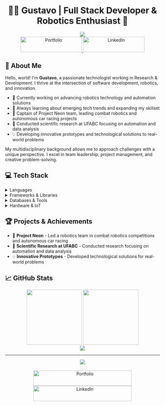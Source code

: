 # <div align="center">👨‍💻 Gustavo | Full Stack Developer & Robotics Enthusiast 🤖</div>

<div align="center">
  <img src="https://readme-typing-svg.herokuapp.com/?lines=Full+Stack+Developer;Robotics+Expert;Research+Enthusiast;Innovation+Driven&font=Fira%20Code&center=true&width=380&height=50">
</div>

<div align="center">
  <a href="https://portfolio-site-b708zcgxw-gustavodrls-projects.vercel.app/">
    <img src="https://img.shields.io/badge/PORTFOLIO-%E2%86%92-brightgreen?style=for-the-badge&labelColor=black&color=20B2AA&logoColor=white" alt="Portfolio" width="200" height="50"/>
  </a>
  
  <a href="https://www.linkedin.com/in/gustavodrl/">
    <img src="https://img.shields.io/badge/LinkedIn-%E2%86%92-blue?style=for-the-badge&logo=linkedin&labelColor=0077B5&color=0A66C2&logoColor=white" alt="LinkedIn" width="200" height="50"/>
  </a>
</div>

## 🚀 About Me

Hello, world! I'm **Gustavo**, a passionate technologist working in Research & Development. I thrive at the intersection of software development, robotics, and innovation.

- 🔭 Currently working on advancing robotics technology and automation solutions
- 🌱 Always learning about emerging tech trends and expanding my skillset
- 👥 Captain of Project Neon team, leading combat robotics and autonomous car racing projects
- 🔬 Conducted scientific research at UFABC focusing on automation and data analysis
- 💡 Developing innovative prototypes and technological solutions to real-world problems

My multidisciplinary background allows me to approach challenges with a unique perspective. I excel in team leadership, project management, and creative problem-solving.

## 💻 Tech Stack

<details>
<summary>Languages</summary>
<p>

![Python](https://img.shields.io/badge/python-3670A0?style=for-the-badge&logo=python&logoColor=ffdd54)
![JavaScript](https://img.shields.io/badge/javascript-%23323330.svg?style=for-the-badge&logo=javascript&logoColor=%23F7DF1E)
![C](https://img.shields.io/badge/c-%2300599C.svg?style=for-the-badge&logo=c&logoColor=white)
![HTML5](https://img.shields.io/badge/html5-%23E34F26.svg?style=for-the-badge&logo=html5&logoColor=white)
![CSS3](https://img.shields.io/badge/css3-%231572B6.svg?style=for-the-badge&logo=css3&logoColor=white)
![Shell Script](https://img.shields.io/badge/shell_script-%23121011.svg?style=for-the-badge&logo=gnu-bash&logoColor=white)
![LaTeX](https://img.shields.io/badge/latex-%23008080.svg?style=for-the-badge&logo=latex&logoColor=white)

</p>
</details>

<details>
<summary>Frameworks & Libraries</summary>
<p>

![Vue.js](https://img.shields.io/badge/vue.js-%2335495e.svg?style=for-the-badge&logo=vuedotjs&logoColor=%234FC08D)
![NodeJS](https://img.shields.io/badge/node.js-6DA55F?style=for-the-badge&logo=node.js&logoColor=white)
![TensorFlow](https://img.shields.io/badge/TensorFlow-%23FF6F00.svg?style=for-the-badge&logo=TensorFlow&logoColor=white)
![PyTorch](https://img.shields.io/badge/PyTorch-%23EE4C2C.svg?style=for-the-badge&logo=PyTorch&logoColor=white)
![Keras](https://img.shields.io/badge/Keras-%23D00000.svg?style=for-the-badge&logo=Keras&logoColor=white)
![scikit-learn](https://img.shields.io/badge/scikit--learn-%23F7931E.svg?style=for-the-badge&logo=scikit-learn&logoColor=white)
![NumPy](https://img.shields.io/badge/numpy-%23013243.svg?style=for-the-badge&logo=numpy&logoColor=white)
![Pandas](https://img.shields.io/badge/pandas-%23150458.svg?style=for-the-badge&logo=pandas&logoColor=white)
![Scipy](https://img.shields.io/badge/SciPy-%230C55A5.svg?style=for-the-badge&logo=scipy&logoColor=%white)
![Matplotlib](https://img.shields.io/badge/Matplotlib-%23ffffff.svg?style=for-the-badge&logo=Matplotlib&logoColor=black)
![ROS](https://img.shields.io/badge/ros-%230A0FF9.svg?style=for-the-badge&logo=ros&logoColor=white)

</p>
</details>

<details>
<summary>Databases & Tools</summary>
<p>

![Postgres](https://img.shields.io/badge/postgres-%23316192.svg?style=for-the-badge&logo=postgresql&logoColor=white)
![MySQL](https://img.shields.io/badge/mysql-4479A1.svg?style=for-the-badge&logo=mysql&logoColor=white)
![Docker](https://img.shields.io/badge/docker-%230db7ed.svg?style=for-the-badge&logo=docker&logoColor=white)
![Power Bi](https://img.shields.io/badge/power_bi-F2C811?style=for-the-badge&logo=powerbi&logoColor=black)
![Apache Spark](https://img.shields.io/badge/Apache%20Spark-FDEE21?style=for-the-badge&logo=apachespark&logoColor=black)
![Anaconda](https://img.shields.io/badge/Anaconda-%2344A833.svg?style=for-the-badge&logo=anaconda&logoColor=white)
![NPM](https://img.shields.io/badge/NPM-%23CB3837.svg?style=for-the-badge&logo=npm&logoColor=white)
![Drupal](https://img.shields.io/badge/drupal-%230678BE.svg?style=for-the-badge&logo=drupal&logoColor=white)
![Gimp](https://img.shields.io/badge/Gimp-657D8B?style=for-the-badge&logo=gimp&logoColor=FFFFFF)

</p>
</details>

<details>
<summary>Hardware & IoT</summary>
<p>

![Arduino](https://img.shields.io/badge/-Arduino-00979D?style=for-the-badge&logo=Arduino&logoColor=white)
![Raspberry Pi](https://img.shields.io/badge/-RaspberryPi-C51A4A?style=for-the-badge&logo=Raspberry-Pi)
![Espressif](https://img.shields.io/badge/espressif-E7352C.svg?style=for-the-badge&logo=espressif&logoColor=white)

</p>
</details>

## 🏆 Projects & Achievements

- 🤖 **Project Neon** - Led a robotics team in combat robotics competitions and autonomous car racing
- 🔬 **Scientific Research at UFABC** - Conducted research focusing on automation and data analysis
- 💡 **Innovative Prototypes** - Developed technological solutions for real-world problems

## 📈 GitHub Stats

<div align="center">
  <img height="180em" src="https://github-readme-stats.vercel.app/api?username=gustavodrl&show_icons=true&theme=radical&include_all_commits=true&count_private=true"/>
  <img height="180em" src="https://github-readme-stats.vercel.app/api/top-langs/?username=gustavodrl&layout=compact&langs_count=7&theme=radical"/>
</div>

<div align="center">
  <img src="https://github-profile-trophy.vercel.app/?username=gustavodrl&theme=onedark&row=1&column=6" />
</div>

---

<div align="center">
  <img src="https://komarev.com/ghpvc/?username=gustavodrl&color=blueviolet&style=for-the-badge">
  
  <div style="margin-top: 20px;">
    <a href="https://portfolio-site-b708zcgxw-gustavodrls-projects.vercel.app/">
      <img src="https://img.shields.io/badge/Visit%20My%20Portfolio%20Site-%E2%86%92-20B2AA?style=for-the-badge&labelColor=black&logoColor=white" alt="Portfolio" width="320" height="50"/>
    </a>
    <a href="https://www.linkedin.com/in/gustavodrl/">
      <img src="https://img.shields.io/badge/Connect%20on%20LinkedIn-%E2%86%92-0A66C2?style=for-the-badge&logo=linkedin&labelColor=0077B5&logoColor=white" alt="LinkedIn" width="320" height="50"/>
    </a>
  </div>
</div>
